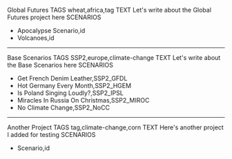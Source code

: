 Global Futures
TAGS
wheat,africa,tag
TEXT
Let's write about the Global Futures project here
SCENARIOS
- Apocalypse Scenario,id
- Volcanoes,id
---
Base Scenarios
TAGS
SSP2,europe,climate-change
TEXT
Let's write about the Base Scenarios here
SCENARIOS
- Get French Denim Leather,SSP2_GFDL
- Hot Germany Every Month,SSP2_HGEM
- Is Poland Singing Loudly?,SSP2_IPSL
- Miracles In Russia On Christmas,SSP2_MIROC
- No Climate Change,SSP2_NoCC
---
Another Project
TAGS
tag,climate-change,corn
TEXT
Here's another project I added for testing
SCENARIOS
- Scenario,id




